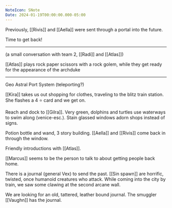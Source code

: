 ```yaml
---
NoteIcon: SNote
Date: 2024-01-19T00:00:00.000-05:00
---
```

Previously, [[Rivis]] and [[Aella]] were sent through a portal into the future.

Time to get back!

---

(a small conversation with team 2, [[Radi]] and [[Atlas]])

[[Atlas]] plays rock paper scissors with a rock golem, while they get ready for the appearance of the archduke

---
Geo Astral Port System (teleporting?)

[[Kira]] takes us out shopping for clothes, traveling to the blitz train station.
She flashes a 4 ⭐ card and we get on.

Reach and dock to [[Gilra]]. Very green, dolphins and turtles use waterways to swim along (venice-esc.).
Stain glassed windows adorn shops instead of signs.

Potion bottle and wand, 3 story building.
[[Aella]] and [[Rivis]] come back in through the window.

Friendly introductions with [[Atlas]].

[[Marcus]] seems to be the person to talk to about getting people back home.

There is a journal (general Vex) to send the past. [[Sin spawn]] are horrific, twisted, once humanoid creatures who attack.
While coming into the city by train, we saw some clawing at the second arcane wall.

We are looking for an old, tattered, leather bound journal. The smuggler [[Vaughn]] has the journal.

